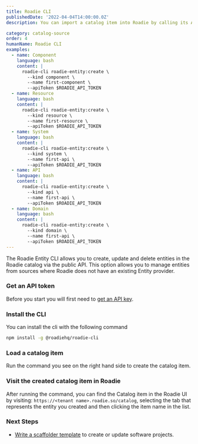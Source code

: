 ```yaml
---
title: Roadie CLI
publishedDate: '2022-04-04T14:00:00.0Z'
description: You can import a catalog item into Roadie by calling its API via the Roadie CLI.

category: catalog-source
order: 4
humanName: Roadie CLI
examples:
  - name: Component
    language: bash
    content: |
      roadie-cli roadie-entity:create \
        --kind component \
        --name first-component \
        --apiToken $ROADIE_API_TOKEN
  - name: Resource
    language: bash
    content: |
      roadie-cli roadie-entity:create \
        --kind resource \
        --name first-resource \
        --apiToken $ROADIE_API_TOKEN
  - name: System
    language: bash
    content: |
      roadie-cli roadie-entity:create \
        --kind system \
        --name first-api \
        --apiToken $ROADIE_API_TOKEN
  - name: API
    language: bash
    content: |
      roadie-cli roadie-entity:create \
        --kind api \
        --name first-api \
        --apiToken $ROADIE_API_TOKEN
  - name: Domain
    language: bash
    content: |
      roadie-cli roadie-entity:create \
        --kind domain \
        --name first-api \
        --apiToken $ROADIE_API_TOKEN
---
```


The Roadie Entity CLI allows you to create, update and delete entities in the Roadie catalog via the public API. This option allows you to manage entities from sources where Roadie does not have an existing Entity provider.

### Get an API token

Before you start you will first need to [get an API key](/docs/api/authorization/).

### Install the CLI

You can install the cli with the following command

```bash
npm install -g @roadiehq/roadie-cli
```

### Load a catalog item

Run the command you see on the right hand side to create the catalog item.

### Visit the created catalog item in Roadie

After running the command, you can find the Catalog item in the Roadie UI by visiting: `https://<tenant name>.roadie.so/catalog`, selecting the tab that represents the entity you created and then clicking the item name in the list.

### Next Steps

* [Write a scaffolder template](/docs/scaffolder/writing-templates/) to create or update software projects.
